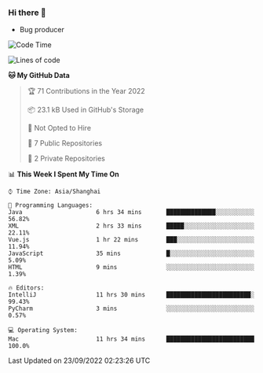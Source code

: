 ### Hi there 👋
* Bug producer
<!--START_SECTION:waka-->
![Code Time](http://img.shields.io/badge/Code%20Time-716%20hrs%2057%20mins-blue)

![Lines of code](https://img.shields.io/badge/From%20Hello%20World%20I%27ve%20Written-32%20Thousand%20lines%20of%20code-blue)

**🐱 My GitHub Data** 

> 🏆 71 Contributions in the Year 2022
 > 
> 📦 23.1 kB Used in GitHub's Storage 
 > 
> 🚫 Not Opted to Hire
 > 
> 📜 7 Public Repositories 
 > 
> 🔑 2 Private Repositories  
 > 
📊 **This Week I Spent My Time On** 

```text
⌚︎ Time Zone: Asia/Shanghai

💬 Programming Languages: 
Java                     6 hrs 34 mins       ██████████████░░░░░░░░░░░   56.82% 
XML                      2 hrs 33 mins       █████░░░░░░░░░░░░░░░░░░░░   22.11% 
Vue.js                   1 hr 22 mins        ███░░░░░░░░░░░░░░░░░░░░░░   11.94% 
JavaScript               35 mins             █░░░░░░░░░░░░░░░░░░░░░░░░   5.09% 
HTML                     9 mins              ░░░░░░░░░░░░░░░░░░░░░░░░░   1.39%

🔥 Editors: 
IntelliJ                 11 hrs 30 mins      ████████████████████████░   99.43% 
PyCharm                  3 mins              ░░░░░░░░░░░░░░░░░░░░░░░░░   0.57%

💻 Operating System: 
Mac                      11 hrs 34 mins      █████████████████████████   100.0%

```


 Last Updated on 23/09/2022 02:23:26 UTC
<!--END_SECTION:waka-->
